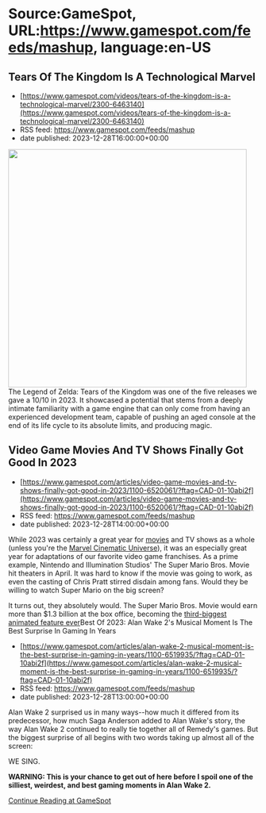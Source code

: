 # Source:GameSpot, URL:https://www.gamespot.com/feeds/mashup, language:en-US

## Tears Of The Kingdom Is A Technological Marvel
 - [https://www.gamespot.com/videos/tears-of-the-kingdom-is-a-technological-marvel/2300-6463140](https://www.gamespot.com/videos/tears-of-the-kingdom-is-a-technological-marvel/2300-6463140)
 - RSS feed: https://www.gamespot.com/feeds/mashup
 - date published: 2023-12-28T16:00:00+00:00

<img height="480" src="https://www.gamespot.com/a/uploads/square_medium/1574/15746725/4237824-bestof_tearsofthekingdomtechnicalmarvel_20231213v2.png" width="480" /> The Legend of Zelda: Tears of the Kingdom was one of the five releases we gave a 10/10 in 2023. It showcased a potential that stems from a deeply intimate familiarity with a game engine that can only come from having an experienced development team, capable of pushing an aged console at the end of its life cycle to its absolute limits, and producing magic.

## Video Game Movies And TV Shows Finally Got Good In 2023
 - [https://www.gamespot.com/articles/video-game-movies-and-tv-shows-finally-got-good-in-2023/1100-6520061/?ftag=CAD-01-10abi2f](https://www.gamespot.com/articles/video-game-movies-and-tv-shows-finally-got-good-in-2023/1100-6520061/?ftag=CAD-01-10abi2f)
 - RSS feed: https://www.gamespot.com/feeds/mashup
 - date published: 2023-12-28T14:00:00+00:00

<p>While 2023 was certainly a great year for <a href="https://www.gamespot.com/gallery/gamespots-best-movies-of-2023/2900-5008/">movies</a> and TV shows as a whole (unless you're the <a href="https://www.gamespot.com/articles/the-marvel-cinematic-universes-downward-spiral-kicked-into-high-gear-in-2023/1100-6519749/">Marvel Cinematic Universe</a>), it was an especially great year for adaptations of our favorite video game franchises. As a prime example, Nintendo and Illumination Studios' The Super Mario Bros. Movie hit theaters in April. It was hard to know if the movie was going to work, as even the casting of Chris Pratt stirred disdain among fans. Would they be willing to watch Super Mario on the big screen?</p><p dir="ltr">It turns out, they absolutely would. The Super Mario Bros. Movie would earn more than $1.3 billion at the box office, becoming the <a href="https://www.gamespot.com/gallery/the-25-top-grossing-movies-of-all-time/2900-4177/">third-biggest animated feature ever</a

## Best Of 2023: Alan Wake 2's Musical Moment Is The Best Surprise In Gaming In Years
 - [https://www.gamespot.com/articles/alan-wake-2-musical-moment-is-the-best-surprise-in-gaming-in-years/1100-6519935/?ftag=CAD-01-10abi2f](https://www.gamespot.com/articles/alan-wake-2-musical-moment-is-the-best-surprise-in-gaming-in-years/1100-6519935/?ftag=CAD-01-10abi2f)
 - RSS feed: https://www.gamespot.com/feeds/mashup
 - date published: 2023-12-28T13:00:00+00:00

<p dir="ltr">Alan Wake 2 surprised us in many ways--how much it differed from its predecessor, how much Saga Anderson added to Alan Wake's story, the way Alan Wake 2 continued to really tie together all of Remedy's games. But the biggest surprise of all begins with two words taking up almost all of the screen:</p><p dir="ltr">WE SING.</p><p dir="ltr"><strong>WARNING: This is your chance to get out of here before I spoil one of the silliest, weirdest, and best gaming moments in Alan Wake 2.</strong></p><a href="https://www.gamespot.com/articles/alan-wake-2-musical-moment-is-the-best-surprise-in-gaming-in-years/1100-6519935/?ftag=CAD-01-10abi2f/">Continue Reading at GameSpot</a>

